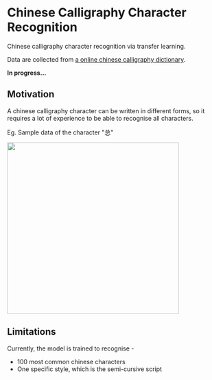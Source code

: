 # Chinese Calligraphy Character Recognition
Chinese calligraphy character recognition via transfer learning. 

Data are collected from [a online chinese calligraphy dictionary](https://www.shufadict.com/dict/x).

__In progress...__

## Motivation
A chinese calligraphy character can be written in different forms, so it requires a lot of experience to be able to recognise all characters.

Eg. Sample data of the character "总"

<img src="https://github.com/kahxuan/chinese-calligraphy-ocr/blob/main/images/Screenshot%202021-02-08%20at%2011.48.58%20PM.png" width="400">

## Limitations
Currently, the model is trained to recognise -
- 100 most common chinese characters
- One specific style, which is the semi-cursive script

